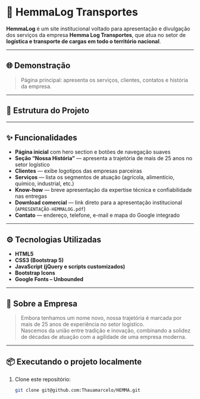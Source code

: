 # 🚚 HemmaLog Transportes

**HemmaLog** é um site institucional voltado para apresentação e divulgação dos serviços da empresa **Hemma Log Transportes**, que atua no setor de **logística e transporte de cargas em todo o território nacional**.

---

## 🌐 Demonstração
> Página principal: apresenta os serviços, clientes, contatos e história da empresa.
---

## 🧱 Estrutura do Projeto


---

## ✨ Funcionalidades

- **Página inicial** com hero section e botões de navegação suaves  
- **Seção “Nossa História”** — apresenta a trajetória de mais de 25 anos no setor logístico  
- **Clientes** — exibe logotipos das empresas parceiras  
- **Serviços** — lista os segmentos de atuação (agrícola, alimentício, químico, industrial, etc.)  
- **Know-how** — breve apresentação da expertise técnica e confiabilidade nas entregas  
- **Download comercial** — link direto para a apresentação institucional (`APRESENTAÇÃO-HEMMALOG.pdf`)  
- **Contato** — endereço, telefone, e-mail e mapa do Google integrado  

---

## ⚙️ Tecnologias Utilizadas

- **HTML5**  
- **CSS3 (Bootstrap 5)**  
- **JavaScript (jQuery e scripts customizados)**  
- **Bootstrap Icons**  
- **Google Fonts – Unbounded**  

---

## 💼 Sobre a Empresa

> Embora tenhamos um nome novo, nossa trajetória é marcada por mais de 25 anos de experiência no setor logístico.  
> Nascemos da união entre tradição e inovação, combinando a solidez de décadas de atuação com a agilidade de uma empresa moderna.

---

## 📦 Executando o projeto localmente

1. Clone este repositório:
   ```bash
   git clone git@github.com:Thauamarcelo/HEMMA.git
